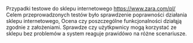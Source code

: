 Przypadki testowe do sklepu internetowego https://www.zara.com/pl/
Celem przeprowadzonych testów było sprawdzenie poprawności działania sklepu internetowego, 
Ocena czy poszczególne funkcjonalności działąją zgodnie z założeniami. 
Sprawdze czy użytkpwnicy mogą korzystać ze sklepu bez problemów a system reaguje prawidówo na różne scenariusze.
